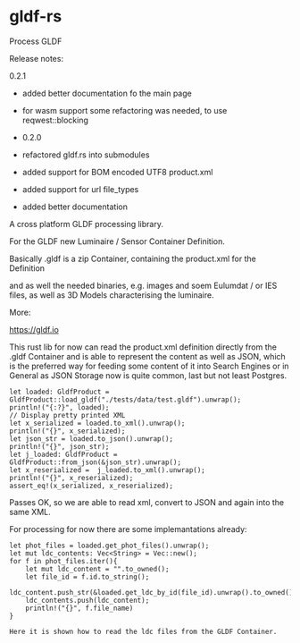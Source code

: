 # gldf-rs
Process GLDF

Release notes:

0.2.1
- added better documentation fo the main page
- for wasm support some refactoring was needed, to use reqwest::blocking 

- 0.2.0 
- refactored gldf.rs into submodules
- added support for BOM encoded UTF8 product.xml
- added support for url file_types
- added better documentation

A cross platform GLDF processing library.

For the GLDF new Luminaire / Sensor Container Definition.

Basically .gldf is a zip Container, containing the product.xml for the Definition

and as well the needed binaries, e.g. images and soem Eulumdat / or IES files,
as well as 3D Models characterising the luminaire.

More:

https://gldf.io

This rust lib for now can read the product.xml definition directly from the .gldf Container
and is able to represent the content as well as JSON, which is the preferred way for feeding some content of it
into Search Engines or in General as JSON Storage now is quite common, last but not least Postgres.


    let loaded: GldfProduct = GldfProduct::load_gldf("./tests/data/test.gldf").unwrap();
    println!("{:?}", loaded);
    // Display pretty printed XML
    let x_serialized = loaded.to_xml().unwrap();
    println!("{}", x_serialized);
    let json_str = loaded.to_json().unwrap();
    println!("{}", json_str);
    let j_loaded: GldfProduct = GldfProduct::from_json(&json_str).unwrap();
    let x_reserialized =  j_loaded.to_xml().unwrap();
    println!("{}", x_reserialized);
    assert_eq!(x_serialized, x_reserialized);

Passes OK, so we are able to read xml, convert to JSON and again into the same XML.

For processing for now there are some implemantations already:

    let phot_files = loaded.get_phot_files().unwrap();
    let mut ldc_contents: Vec<String> = Vec::new();
    for f in phot_files.iter(){
        let mut ldc_content = "".to_owned();
        let file_id = f.id.to_string();
        ldc_content.push_str(&loaded.get_ldc_by_id(file_id).unwrap().to_owned());
        ldc_contents.push(ldc_content);
        println!("{}", f.file_name)
    }

    Here it is shown how to read the ldc files from the GLDF Container.
